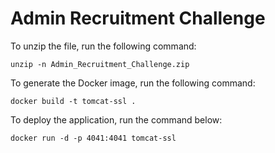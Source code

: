 # Admin Recruitment Challenge

To unzip the file, run the following command:

```
unzip -n Admin_Recruitment_Challenge.zip
```

To generate the Docker image, run the following command:

```
docker build -t tomcat-ssl .
```

To deploy the application, run the command below:

```
docker run -d -p 4041:4041 tomcat-ssl
```